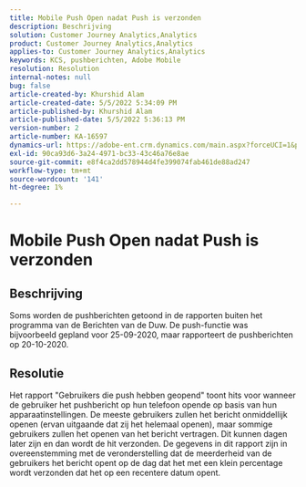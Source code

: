 ```yaml
---
title: Mobile Push Open nadat Push is verzonden
description: Beschrijving
solution: Customer Journey Analytics,Analytics
product: Customer Journey Analytics,Analytics
applies-to: Customer Journey Analytics,Analytics
keywords: KCS, pushberichten, Adobe Mobile
resolution: Resolution
internal-notes: null
bug: false
article-created-by: Khurshid Alam
article-created-date: 5/5/2022 5:34:09 PM
article-published-by: Khurshid Alam
article-published-date: 5/5/2022 5:36:13 PM
version-number: 2
article-number: KA-16597
dynamics-url: https://adobe-ent.crm.dynamics.com/main.aspx?forceUCI=1&pagetype=entityrecord&etn=knowledgearticle&id=bdc65f8c-99cc-ec11-a7b5-6045bd00dbbc
exl-id: 90ca93d6-3a24-4971-bc33-43c46a76e8ae
source-git-commit: e8f4ca2dd578944d4fe399074fab461de88ad247
workflow-type: tm+mt
source-wordcount: '141'
ht-degree: 1%

---
```


# Mobile Push Open nadat Push is verzonden

## Beschrijving


Soms worden de pushberichten getoond in de rapporten buiten het programma van de Berichten van de Duw. De push-functie was bijvoorbeeld gepland voor 25-09-2020, maar rapporteert de pushberichten op 20-10-2020.


## Resolutie


Het rapport &quot;Gebruikers die push hebben geopend&quot; toont hits voor wanneer de gebruiker het pushbericht op hun telefoon opende op basis van hun apparaatinstellingen. De meeste gebruikers zullen het bericht onmiddellijk openen (ervan uitgaande dat zij het helemaal openen), maar sommige gebruikers zullen het openen van het bericht vertragen. Dit kunnen dagen later zijn en dan wordt de hit verzonden. De gegevens in dit rapport zijn in overeenstemming met de veronderstelling dat de meerderheid van de gebruikers het bericht opent op de dag dat het met een klein percentage wordt verzonden dat het op een recentere datum opent.
